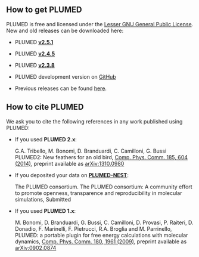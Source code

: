 How to get PLUMED
-----------------------------
PLUMED is free and licensed under the [Lesser GNU General Public License](http://www.gnu.org/licenses/lgpl-3.0.en.html).
New and old releases can be downloaded here:

* PLUMED [**v2.5.1**](https://drive.google.com/file/d/1So2SnPxu5_yn7K8T4WuQjKMmAOBcChe5/view?usp=drive_web)
* PLUMED [**v2.4.5**](https://drive.google.com/file/d/1XX_fSOy4ogxBlAmg2iyZdNu3oGlBEubm/view?usp=drive_web)
* PLUMED [**v2.3.8**](https://drive.google.com/file/d/19NHg7zf00iFgHyUqNaobEbXdR_V2sqsT/view?usp=drive_web)

* PLUMED development version on [GitHub](http://github.com/plumed/plumed2)

* Previous releases can be found [here](https://drive.google.com/drive/folders/0BwSy_pKU_ogWZnNGSjQ1V203bWM).


How to cite PLUMED
-----------------------------
We  ask you to cite the following references in any work published using PLUMED:

- If you used **PLUMED 2.x**:

  G.A. Tribello, M. Bonomi, D. Branduardi, C. Camilloni, G. Bussi  
  PLUMED2: New feathers for an old bird,
  [Comp. Phys. Comm. 185, 604 (2014)](http://doi.org/10.1016/j.cpc.2013.09.018), preprint available as [arXiv:1310.0980](https://arxiv.org/abs/1310.0980)

- If you deposited your data on [**PLUMED-NEST**](https://plumed.github.io/plumed-nest-site/):

  The PLUMED consortium.
  The PLUMED consortium: A community effort to promote openness, transparence and reproducibility in molecular simulations,
  Submitted

- If you used **PLUMED 1.x**:

  M. Bonomi, D. Branduardi, G. Bussi, C. Camilloni, D. Provasi, P. Raiteri, D. Donadio, F. Marinelli, F. Pietrucci, R.A. Broglia and M. Parrinello,
  PLUMED: a portable plugin for free energy calculations with molecular dynamics,
  [Comp. Phys. Comm. 180, 1961 (2009)](http://doi.org/10.1016/j.cpc.2009.05.011), preprint available as [arXiv:0902.0874](http://arxiv.org/abs/0902.0874)



